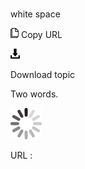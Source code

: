 # 

white space

![Copy URL](media/white-space/Copy.png)
Copy URL

![Download](media/white-space/Download.png)

Download topic

Two words.

![In progress](media/white-space/activity-large.gif)

URL :
